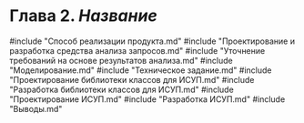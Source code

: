 # Глава 2. *Название*

#include "Способ реализации продукта.md"
#include "Проектирование и разработка средства анализа запросов.md"
#include "Уточнение требований на основе результатов анализа.md"
#include "Моделирование.md"
#include "Техническое задание.md"
#include "Проектирование библиотеки классов для ИСУП.md"
#include "Разработка библиотеки классов для ИСУП.md"
#include "Проектирование ИСУП.md"
#include "Разработка ИСУП.md"
#include "Выводы.md"
